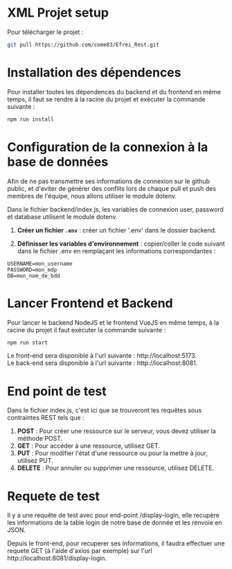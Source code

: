 # XML Projet setup

Pour télécharger le projet :

```sh 
git pull https://github.com/come83/Efrei_Rest.git
```


# Installation des dépendences
Pour installer toutes les dépendences du backend et du frontend en même temps, il faut se rendre à la racine du projet et exécuter la commande suivante :

```sh
npm run install
```


# Configuration de la connexion à la base de données
Afin de ne pas transmettre ses informations de connexion sur le github public, et d'eviter de générer des conflits lors de chaque pull et push des membres de l'équipe, nous allons utiliser le module dotenv.

Dans le fichier backend/index.js, les variables de connexion user, password et database utilisent le module dotenv.

1. **Créer un fichier `.env`** :  créer un fichier '.env' dans le dossier backend.

2. **Définisser les variables d'environnement** : copier/coller le code suivant dans le fichier .env en remplaçant les informations correspondantes : 

```dotenv
USERNAME=mon_username
PASSWORD=mon_mdp
DB=mon_nom_de_bdd
```


# Lancer Frontend et Backend
Pour lancer le backend NodeJS et le frontend VueJS en même temps, à la racine du projet il faut exécuter la commande suivante :

```sh
npm run start
```

Le front-end sera disponible à l'url suivante : http://localhost:5173.  
Le back-end sera disponible à l'url suivante : http://localhost:8081.  


# End point de test
Dans le fichier index.js, c'est ici que se trouveront les requêtes sous contraintes REST tels que :

1. **POST** : Pour créer une ressource sur le serveur, vous devez utiliser la méthode POST.
2. **GET** : Pour accéder à une ressource, utilisez GET.
3. **PUT** : Pour modifier l'état d'une ressource ou pour la mettre à jour, utilisez PUT.
4. **DELETE** : Pour annuler ou supprimer une ressource, utilisez DELETE.


# Requete de test
Il y a une requête de test avec pour end-point /display-login, elle recupère les informations de la table login de notre base de donnée et les renvoie en JSON.

Depuis le front-end, pour recuperer ses informations, il faudra effectuer une requete GET (à l'aide d'axios par exemple) sur l'url http://localhost:8081/display-login.
